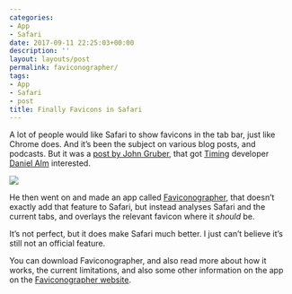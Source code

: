 ```yaml
---
categories:
- App
- Safari
date: 2017-09-11 22:25:03+00:00
description: ''
layout: layouts/post
permalink: faviconographer/
tags:
- App
- Safari
- post
title: Finally Favicons in Safari
---
```


<div class="kg-card-markdown">
<p>A lot of people would like Safari to show favicons in the tab bar, just like Chrome does. And it’s been the subject on various blog posts, and podcasts. But it was a <a href="https://daringfireball.net/2017/08/safari_should_display_favicons_in_its_tabs">post by John Gruber</a>, that got <a href="https://timingapp.com/?ref=chrishannah.me">Timing</a> developer <a href="https://twitter.com/daniel_a_a">Daniel Alm</a> interested.</p>
<p><img class="alignnone wp-image-399" src="https://chrishannah.me/wp-content/uploads/2017/09/Screen-Shot-2017-09-11-at-23.23.40.png"  /></p>
<p>He then went on and made an app called <a href="https://faviconographer.com/?ref=chrishannah.me">Faviconographer</a>, that doesn’t exactly add that feature to Safari, but instead analyses Safari and the current tabs, and overlays the relevant favicon where it <em>should</em> be.</p>
<p>It’s not perfect, but it does make Safari much better. I just can’t believe it’s still not an official feature.</p>
<p>You can download Faviconographer, and also read more about how it works, the current limitations, and also some other information on the app on the <a href="https://faviconographer.com/?ref=chrishannah.me">Faviconographer website</a>.</p>
</div>